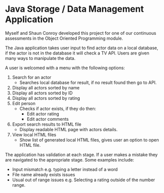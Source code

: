 # Java Storage / Data Management Application
Myself and Shaun Conroy developed this project for one of our continuous assessments in the Object Oriented Programming module.

The Java application takes user input to find actor data on a local database, if the actor is not in the database it will check a TV API. Users are given many ways to manipulate the data.

A user is welcomed with a menu with the following options:

1. Search for an actor
   - Searches local database for result, if no result found then go to API.
2. Display all actors sorted by name
3. Display all actors sorted by ID
4. Display all actors sorted by rating
5. Edit person
   - Checks if actor exists, if they do then:
     - Edit actor rating
     - Edit actor comments
6. Export search results to HTML file
   - Display readable HTML page with actors details.
7. View local HTML files
   - Show list of generated local HTML files, gives user an option to open HTML file.
  
The application has validation at each stage. If a user makes a mistake they are navigated to the appropriate stage.
Some examples include:
- Input mismatch e.g. typing a letter instead of a word
- File name already exists issues
- Usual out of range issues e.g. Selecting a rating outside of the number range.
